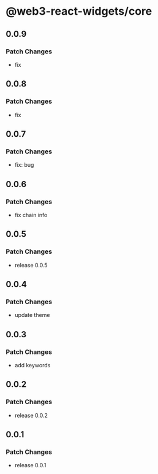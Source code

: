 # @web3-react-widgets/core

## 0.0.9

### Patch Changes

- fix

## 0.0.8

### Patch Changes

- fix

## 0.0.7

### Patch Changes

- fix: bug

## 0.0.6

### Patch Changes

- fix chain info

## 0.0.5

### Patch Changes

- release 0.0.5

## 0.0.4

### Patch Changes

- update theme

## 0.0.3

### Patch Changes

- add keywords

## 0.0.2

### Patch Changes

- release 0.0.2

## 0.0.1

### Patch Changes

- release 0.0.1
